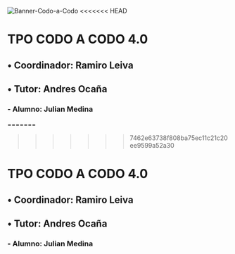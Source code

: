 ![Banner-Codo-a-Codo](https://inscripcionesagencia.bue.edu.ar/codoacodo/iconos/logos/logo-CAC.webp)
<<<<<<< HEAD

# TPO CODO A CODO 4.0

## • Coordinador: Ramiro Leiva
## • Tutor: Andres Ocaña
  ### - Alumno: Julian Medina
=======
>>>>>>> 7462e63738f808ba75ec11c21c20ee9599a52a30

# TPO CODO A CODO 4.0

## • Coordinador: Ramiro Leiva
## • Tutor: Andres Ocaña
  ### - Alumno: Julian Medina
